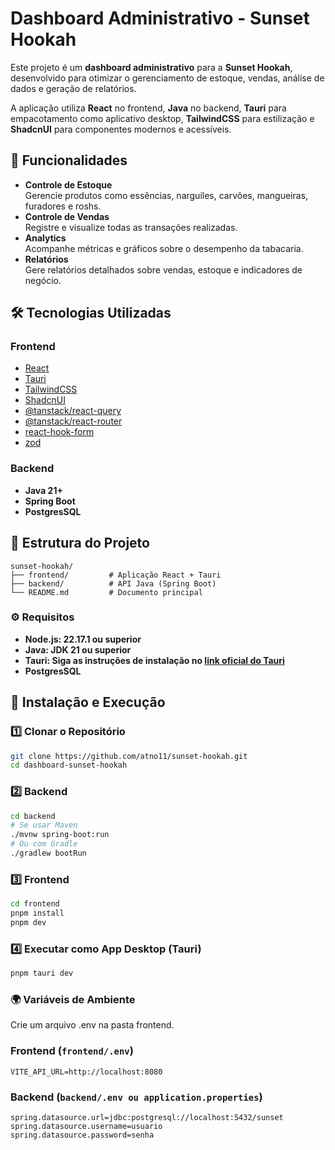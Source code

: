 # **Dashboard Administrativo - Sunset Hookah**

Este projeto é um **dashboard administrativo** para a **Sunset Hookah**, desenvolvido para otimizar o gerenciamento de estoque, vendas, análise de dados e geração de relatórios.

A aplicação utiliza **React** no frontend, **Java** no backend, **Tauri** para empacotamento como aplicativo desktop, **TailwindCSS** para estilização e **ShadcnUI** para componentes modernos e acessíveis.

## **📌 Funcionalidades**

- **Controle de Estoque**  
  Gerencie produtos como essências, narguiles, carvões, mangueiras, furadores e roshs.
- **Controle de Vendas**  
  Registre e visualize todas as transações realizadas.
- **Analytics**  
  Acompanhe métricas e gráficos sobre o desempenho da tabacaria.
- **Relatórios**  
  Gere relatórios detalhados sobre vendas, estoque e indicadores de negócio.

## **🛠️ Tecnologias Utilizadas**

### **Frontend**

- [React](https://react.dev/)
- [Tauri](https://tauri.app/)
- [TailwindCSS](https://tailwindcss.com/)
- [ShadcnUI](https://ui.shadcn.com/)
- [@tanstack/react-query](https://tanstack.com/query/latest/docs/framework/react/overview)
- [@tanstack/react-router](https://tanstack.com/router/latest/docs/framework/react/overview)
- [react-hook-form](https://react-hook-form.com/)
- [zod](https://zod.dev/)

### **Backend**

- **Java 21+**
- **Spring Boot**
- **PostgresSQL**

## **📂 Estrutura do Projeto**

```plaintext
sunset-hookah/
├── frontend/         # Aplicação React + Tauri
├── backend/          # API Java (Spring Boot)
└── README.md         # Documento principal
```

### **⚙️ Requisitos**

- **Node.js: 22.17.1 ou superior**
- **Java: JDK 21 ou superior**
- **Tauri: Siga as instruções de instalação no [link oficial do Tauri](https://v2.tauri.app/start/prerequisites/)**
- **PostgresSQL**

## **🚀 Instalação e Execução**

### **1️⃣ Clonar o Repositório**

```bash
git clone https://github.com/atno11/sunset-hookah.git
cd dashboard-sunset-hookah
```

### **2️⃣ Backend**

```bash
cd backend
# Se usar Maven
./mvnw spring-boot:run
# Ou com Gradle
./gradlew bootRun
```

### **3️⃣ Frontend**

```bash
cd frontend
pnpm install
pnpm dev
```

### **4️⃣ Executar como App Desktop (Tauri)**

```bash
pnpm tauri dev
```

### **🌍 Variáveis de Ambiente**

Crie um arquivo .env na pasta frontend.

### **Frontend (`frontend/.env`)**

```env
VITE_API_URL=http://localhost:8080
```

### **Backend (`backend/.env ou application.properties`)**

```
spring.datasource.url=jdbc:postgresql://localhost:5432/sunset
spring.datasource.username=usuario
spring.datasource.password=senha
```
